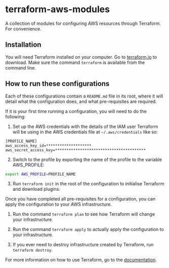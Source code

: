 # terraform-aws-modules
A collection of modules for configuring AWS resources through Terraform. For convenience.

## Installation

You will need Terraform installed on your computer. Go to [terraform.io](https://www.terraform.io/) to download. Make sure the command `terraform` is available from the command line.

## How to run these configurations

Each of these configurations contain a `README.md` file in its root, where it will detail what the configuration does, and what pre-requisites are required.

If it is your first time running a configuration, you will need to do the following:

1. Set up the AWS credentials with the details of the IAM user Terraform will be using in the AWS credentials file at `~/.aws/credentials` like so: 

```
[PROFILE_NAME]
aws_access_key_id=********************
aws_secret_access_key=****************************************
```

2. Switch to the profile by exporting the name of the profile to the variable AWS_PROFILE:

```bash
export AWS_PROFILE=PROFILE_NAME
```

3. Run `terraform init` in the root of the configuration to initialise Terraform and download plugins.

Once you have completed all pre-requisites for a configuration, you can apply the configuration to your AWS infrastructure.

1. Run the command `terraform plan` to see how Terraform will change your infrastructure.

2. Run the command `terraform apply` to actually apply the configuration to your infrastructure.

3. If you ever need to destroy infrastructure created by Terraform, run `terraform destroy`.

For more information on how to use Terraform, go to the [documentation](https://www.terraform.io/intro/getting-started/install.html).
